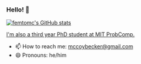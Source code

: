 ### Hello! 👋

[![femtomc's GitHub stats](https://github-readme-stats.vercel.app/api?username=femtomc)](https://github.com/femtomc/github-readme-stats)

[I'm also a third year PhD student at MIT ProbComp.](http://probcomp.csail.mit.edu/)

- 📫 How to reach me: mccoybecker@gmail.com
- 😄 Pronouns: he/him
